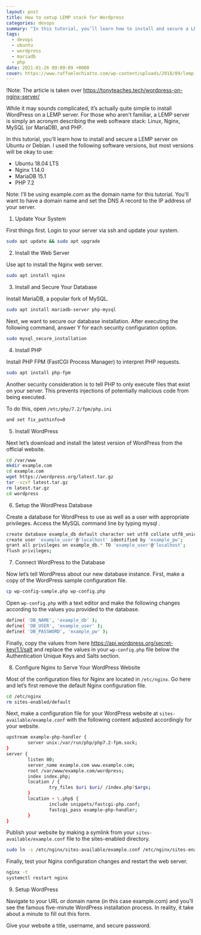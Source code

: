 ```yaml
---
layout: post
title: How to setup LEMP stack for Wordpress
categories: devops
summary: "In this tutorial, you’ll learn how to install and secure a LEMP server on Ubuntu or Debian. I used the following software versions, but most versions will be okay to use: Ubuntu 18.04 LTS, Nginx 1.14.0, MariaDB 15.1, PHP 7.2"
tags:
  - devops
  - ubuntu
  - wordpress
  - mariadb
  - php
date: 2021-01-26 09:09:09 +0000
cover: https://www.raffaelechiatto.com/wp-content/uploads/2018/09/lemp-logo2-978x489.jpg
---
```


!Note: The article is taken over <https://tonyteaches.tech/wordpress-on-nginx-server/>

While it may sounds complicated, it’s actually quite simple to install WordPress on a LEMP server. For those who aren’t familiar, a LEMP server is simply an acronym describing the web software stack: Linux, Nginx, MySQL (or MariaDB), and PHP.

In this tutorial, you’ll learn how to install and secure a LEMP server on Ubuntu or Debian. I used the following software versions, but most versions will be okay to use:

- Ubuntu 18.04 LTS
- Nginx 1.14.0
- MariaDB 15.1
- PHP 7.2

Note: I’ll be using example.com as the domain name for this tutorial. You’ll want to have a domain name and set the DNS A record to the IP address of your server.

1. Update Your System

First things first. Login to your server via ssh and update your system.

```sh
sudo apt update && sudo apt upgrade
```

2. Install the Web Server

Use apt to install the Nginx web server.

```sh
sudo apt install nginx
```

3. Install and Secure Your Database

Install MariaDB, a popular fork of MySQL.

```sh
sudo apt install mariadb-server php-mysql
```

Next, we want to secure our database installation. After executing the following command, answer Y for each security configuration option.

```sh
sudo mysql_secure_installation
```

4. Install PHP

Install PHP FPM (FastCGI Process Manager) to interpret PHP requests.

```sh
sudo apt install php-fpm
```

Another security consideration is to tell PHP to only execute files that exist on your server. This prevents injections of potentially malicious code from being executed.

To do this, open `/etc/php/7.2/fpm/php.ini`

```sh
and set fix_pathinfo=0
```

5. Install WordPress

Next let’s download and install the latest version of WordPress from the official website.

```sh
cd /var/www
mkdir example.com
cd example.com
wget https://wordpress.org/latest.tar.gz
tar -xzvf latest.tar.gz
rm latest.tar.gz
cd wordpress
```

6. Setup the WordPress Database

Create a database for WordPress to use as well as a user with appropriate privileges. Access the MySQL command line by typing mysql
.

```sh
create database example_db default character set utf8 collate utf8_unicode_ci;
create user 'example_user'@'localhost' identified by 'example_pw';
grant all privileges on example_db.* TO 'example_user'@'localhost';
flush privileges;
```

7. Connect WordPress to the Database

Now let’s tell WordPress about our new database instance. First, make a copy of the WordPress sample configuration file.

```sh
cp wp-config-sample.php wp-config.php
```

Open `wp-config.php` with a text editor and make the following changes according to the values you provided to the database.

```sh
define( 'DB_NAME', 'example_db' );
define( 'DB_USER', 'example_user' );
define( 'DB_PASSWORD', 'example_pw' );
```

Finally, copy the values from here https://api.wordpress.org/secret-key/1.1/salt and replace the values in your `wp-config.php` file below the Authentication Unique Keys and Salts section.

8. Configure Nginx to Serve Your WordPress Website

Most of the configuration files for Nginx are located in `/etc/nginx`. Go here and let’s first remove the default Nginx configuration file.

```sh
cd /etc/nginx
rm sites-enabled/default
```

Next, make a configuration file for your WordPress website at `sites-available/example.conf` with the following content adjusted accordingly for your website.

```sh
upstream example-php-handler {
        server unix:/var/run/php/php7.2-fpm.sock;
}
server {
        listen 80;
        server_name example.com www.example.com;
        root /var/www/example.com/wordpress;
        index index.php;
        location / {
                try_files $uri $uri/ /index.php?$args;
        }
        location ~ \.php$ {
                include snippets/fastcgi-php.conf;
                fastcgi_pass example-php-handler;
        }
}
```

Publish your website by making a symlink from your `sites-available/example.conf` file to the sites-enabled directory.

```sh
sudo ln -s /etc/nginx/sites-available/example.conf /etc/nginx/sites-enabled/
```

Finally, test your Nginx configuration changes and restart the web server.

```sh
nginx -t
systemctl restart nginx
```

9. Setup WordPress

Navigate to your URL or domain name (in this case example.com) and you’ll see the famous five-minute WordPress installation process. In reality, it take about a minute to fill out this form.

Give your website a title, username, and secure password.
